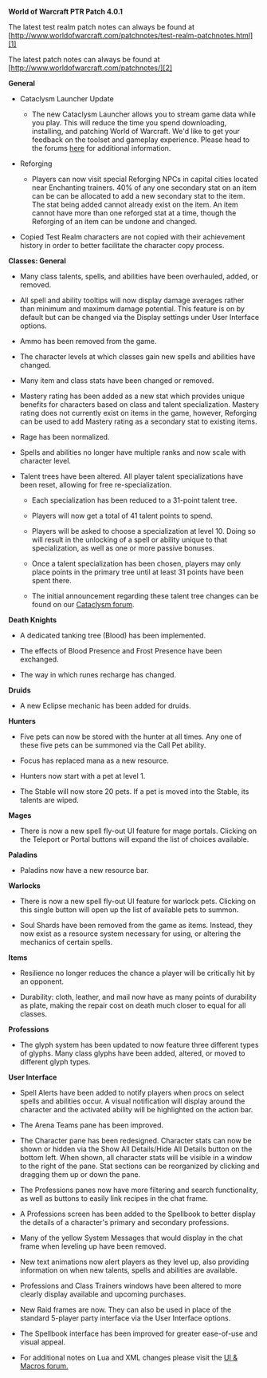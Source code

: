﻿
**World of Warcraft PTR Patch 4.0.1**

The latest test realm patch notes can always be found at
[http://www.worldofwarcraft.com/patchnotes/test-realm-patchnotes.html][1]

The latest patch notes can always be found at
[http://www.worldofwarcraft.com/patchnotes/][2]

**General**

  * Cataclysm Launcher Update

    * The new Cataclysm Launcher allows you to stream game data while you
play. This will reduce the time you spend downloading, installing, and
patching World of Warcraft. We'd like to get your feedback on the toolset and
gameplay experience. Please head to the forums [here][3] for additional
information.

  * Reforging

    * Players can now visit special Reforging NPCs in capital cities located
near Enchanting trainers. 40% of any one secondary stat on an item can be can
be allocated to add a new secondary stat to the item. The stat being added
cannot already exist on the item. An item cannot have more than one reforged
stat at a time, though the Reforging of an item can be undone and changed.

  * Copied Test Realm characters are not copied with their achievement history
in order to better facilitate the character copy process.

**Classes: General**

  * Many class talents, spells, and abilities have been overhauled, added, or
removed.

  * All spell and ability tooltips will now display damage averages rather
than minimum and maximum damage potential. This feature is on by default but
can be changed via the Display settings under User Interface options.

  * Ammo has been removed from the game.

  * The character levels at which classes gain new spells and abilities have
changed.

  * Many item and class stats have been changed or removed.

  * Mastery rating has been added as a new stat which provides unique benefits
for characters based on class and talent specialization. Mastery rating does
not currently exist on items in the game, however, Reforging can be used to
add Mastery rating as a secondary stat to existing items.

  * Rage has been normalized.

  * Spells and abilities no longer have multiple ranks and now scale with
character level.

  * Talent trees have been altered. All player talent specializations have
been reset, allowing for free re-specialization.

    * Each specialization has been reduced to a 31-point talent tree.

    * Players will now get a total of 41 talent points to spend.

    * Players will be asked to choose a specialization at level 10. Doing so
will result in the unlocking of a spell or ability unique to that
specialization, as well as one or more passive bonuses.

    * Once a talent specialization has been chosen, players may only place
points in the primary tree until at least 31 points have been spent there.

    * The initial announcement regarding these talent tree changes can be
found on our [Cataclysm forum][4].

**Death Knights**

  * A dedicated tanking tree (Blood) has been implemented.

  * The effects of Blood Presence and Frost Presence have been exchanged.

  * The way in which runes recharge has changed.

**Druids**

  * A new Eclipse mechanic has been added for druids.

**Hunters**

  * Five pets can now be stored with the hunter at all times. Any one of these
five pets can be summoned via the Call Pet ability.

  * Focus has replaced mana as a new resource.

  * Hunters now start with a pet at level 1.

  * The Stable will now store 20 pets. If a pet is moved into the Stable, its
talents are wiped.

**Mages**

  * There is now a new spell fly-out UI feature for mage portals. Clicking on
the Teleport or Portal buttons will expand the list of choices available.

**Paladins**

  * Paladins now have a new resource bar.

**Warlocks**

  * There is now a new spell fly-out UI feature for warlock pets. Clicking on
this single button will open up the list of available pets to summon.

  * Soul Shards have been removed from the game as items. Instead, they now
exist as a resource system necessary for using, or altering the mechanics of
certain spells.

**Items**

  * Resilience no longer reduces the chance a player will be critically hit by
an opponent.

  * Durability: cloth, leather, and mail now have as many points of durability
as plate, making the repair cost on death much closer to equal for all
classes.

**Professions**

  * The glyph system has been updated to now feature three different types of
glyphs. Many class glyphs have been added, altered, or moved to different
glyph types.

**User Interface**

  * Spell Alerts have been added to notify players when procs on select spells
and abilities occur. A visual notification will display around the character
and the activated ability will be highlighted on the action bar.

  * The Arena Teams pane has been improved.

  * The Character pane has been redesigned. Character stats can now be shown
or hidden via the Show All Details/Hide All Details button on the bottom left.
When shown, all character stats will be visible in a window to the right of
the pane. Stat sections can be reorganized by clicking and dragging them up or
down the pane.

  * The Professions panes now have more filtering and search functionality, as
well as buttons to easily link recipes in the chat frame.

  * A Professions screen has been added to the Spellbook to better display the
details of a character's primary and secondary professions.

  * Many of the yellow System Messages that would display in the chat frame
when leveling up have been removed.

  * New text animations now alert players as they level up, also providing
information on when new talents, spells and abilities are available.

  * Professions and Class Trainers windows have been altered to more clearly
display available and upcoming purchases.

  * New Raid frames are now. They can also be used in place of the standard
5-player party interface via the User Interface options.

  * The Spellbook interface has been improved for greater ease-of-use and
visual appeal.

  * For additional notes on Lua and XML changes please visit the [UI & Macros
forum.][5]

   [1]: http://www.worldofwarcraft.com/patchnotes/test-realm-patchnotes.html

   [2]: http://www.worldofwarcraft.com/patchnotes/

   [3]: http://forums.worldofwarcraft.com/thread.html?topicId=26726066731

   [4]: http://forums.worldofwarcraft.com/thread.html?topicId=25626290449&sid=1

   [5]: http://forums.worldofwarcraft.com/board.html?sid=1&forumId=11114
